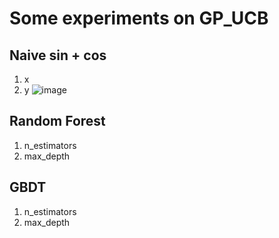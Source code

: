 # Some experiments on GP_UCB

## Naive sin + cos
1. x
2. y
![image](https://github.com/yxcT-T/GP_UCB/blob/master/output.gif "result figure")

## Random Forest
1. n_estimators
2. max_depth

## GBDT
1. n_estimators
2. max_depth
